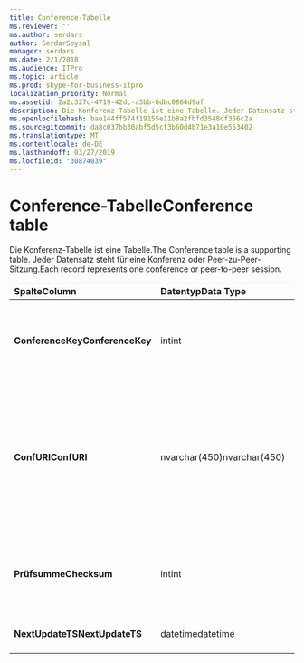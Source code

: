 ```yaml
---
title: Conference-Tabelle
ms.reviewer: ''
ms.author: serdars
author: SerdarSoysal
manager: serdars
ms.date: 2/1/2018
ms.audience: ITPro
ms.topic: article
ms.prod: skype-for-business-itpro
localization_priority: Normal
ms.assetid: 2a2c327c-4719-42dc-a3bb-6dbc0864d9af
description: Die Konferenz-Tabelle ist eine Tabelle. Jeder Datensatz steht für eine Konferenz oder Peer-zu-Peer-Sitzung.
ms.openlocfilehash: bae144ff574f19155e11b8a2fbfd3548df356c2a
ms.sourcegitcommit: da8c037bb30abf5d5cf3b60d4b71e3a10e553402
ms.translationtype: MT
ms.contentlocale: de-DE
ms.lasthandoff: 03/27/2019
ms.locfileid: "30874039"
---
```

# <a name="conference-table"></a><span data-ttu-id="7523c-104">Conference-Tabelle</span><span class="sxs-lookup"><span data-stu-id="7523c-104">Conference table</span></span>
 
<span data-ttu-id="7523c-105">Die Konferenz-Tabelle ist eine Tabelle.</span><span class="sxs-lookup"><span data-stu-id="7523c-105">The Conference table is a supporting table.</span></span> <span data-ttu-id="7523c-106">Jeder Datensatz steht für eine Konferenz oder Peer-zu-Peer-Sitzung.</span><span class="sxs-lookup"><span data-stu-id="7523c-106">Each record represents one conference or peer-to-peer session.</span></span>
  
|<span data-ttu-id="7523c-107">**Spalte**</span><span class="sxs-lookup"><span data-stu-id="7523c-107">**Column**</span></span>|<span data-ttu-id="7523c-108">**Datentyp**</span><span class="sxs-lookup"><span data-stu-id="7523c-108">**Data Type**</span></span>|<span data-ttu-id="7523c-109">**Schlüssel/Index**</span><span class="sxs-lookup"><span data-stu-id="7523c-109">**Key/Index**</span></span>|<span data-ttu-id="7523c-110">**Details**</span><span class="sxs-lookup"><span data-stu-id="7523c-110">**Details**</span></span>|
|:-----|:-----|:-----|:-----|
|<span data-ttu-id="7523c-111">**ConferenceKey**</span><span class="sxs-lookup"><span data-stu-id="7523c-111">**ConferenceKey**</span></span> <br/> |<span data-ttu-id="7523c-112">int</span><span class="sxs-lookup"><span data-stu-id="7523c-112">int</span></span>  <br/> |<span data-ttu-id="7523c-113">Primary</span><span class="sxs-lookup"><span data-stu-id="7523c-113">Primary</span></span>  <br/> |<span data-ttu-id="7523c-114">Eindeutige Zahl, die diesen konferenzdatensatz identifiziert.</span><span class="sxs-lookup"><span data-stu-id="7523c-114">Unique number identifying this conference record.</span></span>  <br/> |
|<span data-ttu-id="7523c-115">**ConfURI**</span><span class="sxs-lookup"><span data-stu-id="7523c-115">**ConfURI**</span></span> <br/> |<span data-ttu-id="7523c-116">nvarchar(450)</span><span class="sxs-lookup"><span data-stu-id="7523c-116">nvarchar(450)</span></span>  <br/> |<span data-ttu-id="7523c-117">eindeutige</span><span class="sxs-lookup"><span data-stu-id="7523c-117">unique</span></span>  <br/> |<span data-ttu-id="7523c-118">Konferenz-URI ist dies eine Konferenz ist, oder Dialogkennung, wenn dieser ist eine Peer-zu-Peer-Sitzung.</span><span class="sxs-lookup"><span data-stu-id="7523c-118">Conference URI if this is a conference, or DialogID if this is a peer-to-peer session.</span></span>  <br/> |
|<span data-ttu-id="7523c-119">**Prüfsumme**</span><span class="sxs-lookup"><span data-stu-id="7523c-119">**Checksum**</span></span> <br/> |<span data-ttu-id="7523c-120">int</span><span class="sxs-lookup"><span data-stu-id="7523c-120">int</span></span>  <br/> |<span data-ttu-id="7523c-121">Index</span><span class="sxs-lookup"><span data-stu-id="7523c-121">index</span></span>  <br/> |<span data-ttu-id="7523c-122">Prüfsumme der Konferenz-URI.</span><span class="sxs-lookup"><span data-stu-id="7523c-122">Checksum of the conference URI.</span></span> <span data-ttu-id="7523c-123">Intern wird verwendet.</span><span class="sxs-lookup"><span data-stu-id="7523c-123">This is used internally.</span></span>  <br/> |
|<span data-ttu-id="7523c-124">**NextUpdateTS**</span><span class="sxs-lookup"><span data-stu-id="7523c-124">**NextUpdateTS**</span></span> <br/> |<span data-ttu-id="7523c-125">datetime</span><span class="sxs-lookup"><span data-stu-id="7523c-125">datetime</span></span>  <br/> ||<span data-ttu-id="7523c-126">Nur zur internen Verwendung.</span><span class="sxs-lookup"><span data-stu-id="7523c-126">For internal use only.</span></span>  <br/> |
   

